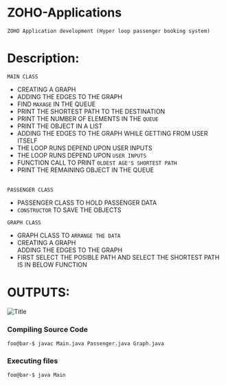 # ZOHO-Applications
```ZOHO Application development (Hyper loop passenger booking system)```
# Description:
```MAIN CLASS```
- CREATING A GRAPH 
- ADDING THE EDGES TO THE GRAPH 
- FIND ``MAXAGE`` IN THE QUEUE 
- PRINT THE SHORTEST PATH TO THE DESTINATION 
- PRINT THE NUMBER OF ELEMENTS IN THE ```QUEUE``` 
- PRINT THE OBJECT IN A LIST
- ADDING THE EDGES TO THE GRAPH WHILE GETTING FROM USER ITSELF 
- THE LOOP RUNS DEPEND UPON USER INPUTS 
- THE LOOP RUNS DEPEND UPON ```USER INPUTS``` 
- FUNCTION CALL TO PRINT ```OLDEST AGE'S SHORTEST PATH```
- PRINT THE REMAINING OBJECT IN THE QUEUE

<br>```PASSENGER CLASS```<br/> 
- PASSENGER CLASS TO HOLD PASSENGER  DATA 
- ```CONSTRUCTOR``` TO SAVE THE OBJECTS<br/> 

```GRAPH CLASS```
- GRAPH CLASS TO ```ARRANGE THE DATA```
- CREATING A GRAPH <br/> ADDING THE EDGES TO THE GRAPH 
-  FIRST SELECT THE POSIBLE PATH AND SELECT THE SHORTEST PATH IS IN BELOW FUNCTION

# OUTPUTS:
![](image/image.png "Title")


### Compiling Source Code
```console
foo@bar-$ javac Main.java Passenger.java Graph.java
```

### Executing files
```console
foo@bar-$ java Main
```
